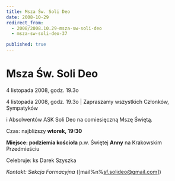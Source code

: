 ```yaml
---
title: Msza Św. Soli Deo
date: 2008-10-29
redirect_from: 
  - 2008/2008.10.29-msza-sw-soli-deo
  - msza-sw-soli-deo-37

published: true
---
```




# Msza Św. Soli Deo

<time>4 listopada 2008, godz. 19.3o</time>

4 listopada 2008, godz. 19.3o | 
Zapraszamy wszystkich Członków, Sympatyków 

i Absolwentów ASK Soli Deo na comiesięczną Mszę Świętą.

Czas: najbliższy **wtorek,&nbsp;19:30**

**Miejsce: podziemia kościoła** p.w. Świętej **Anny** na Krakowskim Przedmieściu&nbsp;

Celebruje: ks Darek Szyszka

*Kontakt: Sekcja Formacyjna* ([mail%n%sf.solideo@gmail.com])

         

                  

         


<!--{{json:{"created_date":"2008-10-29 12:47:36","publish_down":"0000-00-00 00:00:00","id":"670"}}}-->